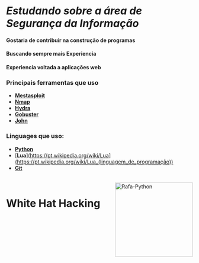  # ***Estudando sobre a área de Segurança da Informação***
 #### Gostaria de contribuir na construção de programas
 #### Buscando sempre mais Experiencia
 #### Experiencia voltada a **aplicações web**
 
 ### Principais ferramentas que uso
   - [**Mestasploit**](https://pt.wikipedia.org/wiki/Metasploit)
   - [**Nmap**](https://pt.wikipedia.org/wiki/Nmap)
   - [**Hydra**](https://pt.wikipedia.org/wiki/Hydra_(software))
   - [**Gobuster**](https://pt.wikipedia.org/wiki/gobuster)
   - [**John**](https://pt.wikipedia.org/wiki/John_the_Ripper)

### Linguages que uso:
   - [**Python**](https://pt.wikipedia.org/wiki/Python)
   - [**Lua**](https://pt.wikipedia.org/wiki/Lua](https://pt.wikipedia.org/wiki/Lua_(linguagem_de_programação))
   - [**Git**](https://pt.wikipedia.org/wiki/Git)

<div style="display: inline_block"><br> <img align="right" alt="Rafa-Python" height="200" width="210"src="https://omegabluecs.com/apCSA/images/recon.png"> </div>

# White Hat Hacking
